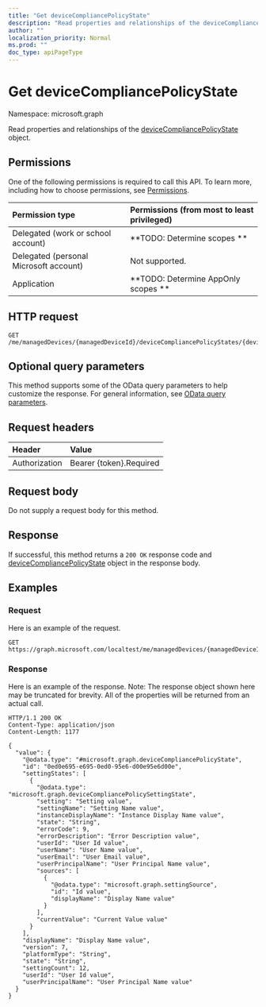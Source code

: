 ```yaml
---
title: "Get deviceCompliancePolicyState"
description: "Read properties and relationships of the deviceCompliancePolicyState object."
author: ""
localization_priority: Normal
ms.prod: ""
doc_type: apiPageType
---
```


# Get deviceCompliancePolicyState

Namespace: microsoft.graph

Read properties and relationships of the [deviceCompliancePolicyState](../resources/devicecompliancepolicystate.md) object.

## Permissions
One of the following permissions is required to call this API. To learn more, including how to choose permissions, see [Permissions](/concepts/permissions-reference.md).

|Permission type|Permissions (from most to least privileged)|
|:---|:---|
|Delegated (work or school account)|**TODO: Determine scopes **|
|Delegated (personal Microsoft account)|Not supported.|
|Application|**TODO: Determine AppOnly scopes **|

## HTTP request
<!-- {
  "blockType": "ignored"
}
-->
``` http
GET /me/managedDevices/{managedDeviceId}/deviceCompliancePolicyStates/{deviceCompliancePolicyStateId}
```

## Optional query parameters
This method supports some of the OData query parameters to help customize the response. For general information, see [OData query parameters](/graph/query-parameters).

## Request headers
|Header|Value|
|:---|:---|
|Authorization|Bearer {token}.Required|

## Request body
Do not supply a request body for this method.

## Response
If successful, this method returns a `200 OK` response code and [deviceCompliancePolicyState](../resources/devicecompliancepolicystate.md) object in the response body.

## Examples

### Request
Here is an example of the request.
<!-- {
  "blockType": "request",
  "name": "get_devicecompliancepolicystate"
}
-->
``` http
GET https://graph.microsoft.com/localtest/me/managedDevices/{managedDeviceId}/deviceCompliancePolicyStates/{deviceCompliancePolicyStateId}
```

### Response
Here is an example of the response. Note: The response object shown here may be truncated for brevity. All of the properties will be returned from an actual call.
<!-- {
  "blockType": "response",
  "truncated": true,
  "@odata.type": "microsoft.graph.deviceCompliancePolicyState"
}
-->
``` http
HTTP/1.1 200 OK
Content-Type: application/json
Content-Length: 1177

{
  "value": {
    "@odata.type": "#microsoft.graph.deviceCompliancePolicyState",
    "id": "0ed0e695-e695-0ed0-95e6-d00e95e6d00e",
    "settingStates": [
      {
        "@odata.type": "microsoft.graph.deviceCompliancePolicySettingState",
        "setting": "Setting value",
        "settingName": "Setting Name value",
        "instanceDisplayName": "Instance Display Name value",
        "state": "String",
        "errorCode": 9,
        "errorDescription": "Error Description value",
        "userId": "User Id value",
        "userName": "User Name value",
        "userEmail": "User Email value",
        "userPrincipalName": "User Principal Name value",
        "sources": [
          {
            "@odata.type": "microsoft.graph.settingSource",
            "id": "Id value",
            "displayName": "Display Name value"
          }
        ],
        "currentValue": "Current Value value"
      }
    ],
    "displayName": "Display Name value",
    "version": 7,
    "platformType": "String",
    "state": "String",
    "settingCount": 12,
    "userId": "User Id value",
    "userPrincipalName": "User Principal Name value"
  }
}
```

